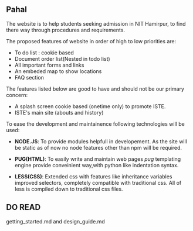 Pahal
---
The website is to help students seeking admission in NIT Hamirpur, to find there way through procedures and requirements.

The proposed features of website in order of high to low priorities are:
+ To do list : cookie based
+ Document order list(Nested in todo list)
+ All important forms and links
+ An embeded map to show locations
+ FAQ section

The features listed below are good to have and should not be our primary concern:
+ A splash screen cookie based (onetime only) to promote ISTE.
+ ISTE's main site (abouts and history)

To ease the development and maintainence following technologies will be used:
+ **NODE.JS**: To provide modules helpfull in developement. As the site will be static as of now no node features other than npm will be required.

+ **PUG(HTML)**: To easily write and maintain web pages *pug* templating engine provide conveinient way,with python like indentation syntax.

+ **LESS(CSS)**: Extended css with features like inheritance variables improved selectors, completely compatible with traditional css. All of less is compiled down to traditional css files.


DO READ
---
getting_started.md and design_guide.md
